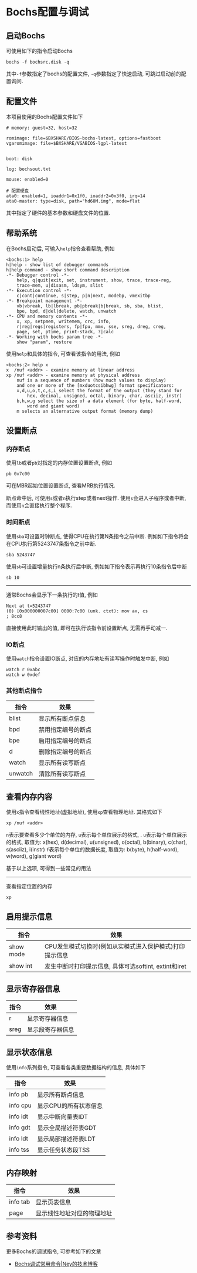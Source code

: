 Bochs配置与调试
================


启动Bochs
-----------

可使用如下的指令启动Bochs

```
bochs -f bochsrc.disk -q  
```

其中`-f`参数指定了bochs的配置文件, `-q`参数指定了快速启动, 可跳过启动前的配置询问.

配置文件
----------

本项目使用的Bochs配置文件如下

```
# memory: guest=32, host=32

romimage: file=$BXSHARE/BIOS-bochs-latest, options=fastboot
vgaromimage: file=$BXSHARE/VGABIOS-lgpl-latest


boot: disk

log: bochsout.txt

mouse: enabled=0

# 配置硬盘
ata0: enabled=1, ioaddr1=0x1f0, ioaddr2=0x3f0, irq=14
ata0-master: type=disk, path="hd60M.img", mode=flat
```

其中指定了硬件的基本参数和硬盘文件的位置. 


帮助系统
---------

在Bochs启动后, 可输入`help`指令查看帮助, 例如

```
<bochs:1> help
h|help - show list of debugger commands
h|help command - show short command description
-*- Debugger control -*-
    help, q|quit|exit, set, instrument, show, trace, trace-reg,
    trace-mem, u|disasm, ldsym, slist
-*- Execution control -*-
    c|cont|continue, s|step, p|n|next, modebp, vmexitbp
-*- Breakpoint management -*-
    vb|vbreak, lb|lbreak, pb|pbreak|b|break, sb, sba, blist,
    bpe, bpd, d|del|delete, watch, unwatch
-*- CPU and memory contents -*-
    x, xp, setpmem, writemem, crc, info,
    r|reg|regs|registers, fp|fpu, mmx, sse, sreg, dreg, creg,
    page, set, ptime, print-stack, ?|calc
-*- Working with bochs param tree -*-
    show "param", restore
```

使用`help`和具体的指令, 可查看该指令的用法, 例如

```
<bochs:2> help x
x  /nuf <addr> - examine memory at linear address
xp /nuf <addr> - examine memory at physical address
    nuf is a sequence of numbers (how much values to display)
    and one or more of the [mxduotcsibhwg] format specificators:
    x,d,u,o,t,c,s,i select the format of the output (they stand for
        hex, decimal, unsigned, octal, binary, char, asciiz, instr)
    b,h,w,g select the size of a data element (for byte, half-word,
        word and giant word)
    m selects an alternative output format (memory dump)
```


设置断点
-----------

### 内存断点

使用`lb`或者`pb`对指定的内存位置设置断点, 例如

```
pb 0x7c00
```
可在MBR起始位置设置断点, 查看MRB执行情况.

断点命中后, 可使用`s`或者`n`执行step或者next操作. 使用`s`会进入子程序或者中断, 而使用`n`会直接执行整个程序.

### 时间断点

使用`sba`可设置时钟断点, 使得CPU在执行第N条指令之前中断. 例如如下指令将会在CPU执行第5243747条指令之前中断.

```
sba 5243747
```

使用`sb`可设置增量执行n条执行后中断, 例如如下指令表示再执行10条指令后中断

```
sb 10
```

-------------

通常Bochs会显示下一条执行的t值, 例如

```
Next at t=5243747
(0) [0x000000007c00] 0000:7c00 (unk. ctxt): mov ax, cs                ; 8cc8
```

直接使用此时输出的值, 即可在执行该指令前设置断点, 无需再手动减一.

### IO断点

使用`watch`指令设置IO断点, 对应的内存地址有读写操作时触发中断, 例如

```
watch r 0xabc
watch w 0xdef
```

### 其他断点指令

指令    | 效果
-------|----------------------
blist   | 显示所有断点信息
bpd     | 禁用指定编号的断点
bpe     | 启用指定编号的断点
d       | 删除指定编号的断点
watch   | 显示所有读写断点
unwatch | 清除所有读写断点


查看内存内容
-----------

使用`x`指令查看线性地址(虚拟地址), 使用`xp`查看物理地址. 其格式如下

```
xp /nuf <addr>
```

`n`表示要查看多少个单位的内存, `u`表示每个单位展示的格式, . 
`u`表示每个单位展示的格式, 取值为: x(hex), d(decimal), u(unsigned), o(octal), b(binary), c(char), s(asciiz), i(instr)
`f`表示每个单位的数据长度, 取值为: b(byte), h(half-word), w(word), g(giant word)

基于以上选项, 可得到一些常见的用法

----------------------

查看指定位置的内存

```
xp
```


启用提示信息
----------------

指令      | 效果
----------|-------------------------------------------------------
show mode | CPU发生模式切换时(例如从实模式进入保护模式)打印提示信息
show int  | 发生中断时打印提示信息, 具体可选softint, extint和iret

显示寄存器信息
------------------

指令      | 效果
----------|-------------------------------------------------------
r         | 显示寄存器信息
sreg      | 显示段寄存器信息


显示状态信息
-------------

使用`info`系列指令, 可查看各类重要数据结构的信息, 具体如下


指令        | 效果
------------|-------------
info pb     | 显示所有断点信息
info cpu    | 显示CPU的所有状态信息
info idt    | 显示中断向量表IDT
info gdt    | 显示全局描述符表GDT
info ldt    | 显示局部描述符表LDT
info tss    | 显示任务状态段TSS


内存映射
--------------

指令           | 效果
--------------|----------------------------
info tab      | 显示页表信息
page <addr>   | 显示线性地址对应的物理地址


参考资料
------------

更多Bochs的调试指令, 可参考如下的文章

- [Bochs调试常用命令|Ney的技术博客](https://petpwiuta.github.io/2020/05/09/Bochs%E8%B0%83%E8%AF%95%E5%B8%B8%E7%94%A8%E5%91%BD%E4%BB%A4/)